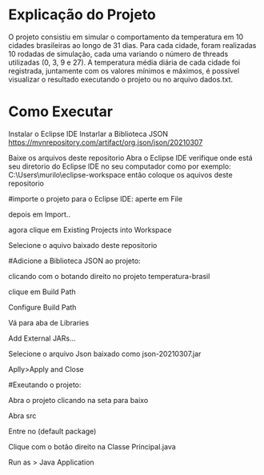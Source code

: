 # Explicação do Projeto 


O projeto consistiu em simular o comportamento da temperatura em 10 cidades brasileiras ao longo de 31 dias. Para cada cidade, foram realizadas 10 rodadas de simulação, cada uma variando o número de threads utilizadas (0, 3, 9 e 27). A temperatura média diária de cada cidade foi registrada, juntamente com os valores mínimos e máximos, é possivel visualizar o resultado executando o projeto ou no arquivo dados.txt.



# Como Executar

Instalar o Eclipse IDE
Instarlar a Biblioteca JSON https://mvnrepository.com/artifact/org.json/json/20210307

Baixe os arquivos deste repositorio 
Abra o Eclipse IDE
verifique onde está seu diretorio do Eclipse IDE no seu computador como por exemplo: C:\Users\murilo\eclipse-workspace então coloque os aquivos deste repositorio

#importe o projeto para o Eclipse IDE:
aperte em File 

depois em Import..

agora clique em Existing Projects into Workspace

Selecione o aquivo baixado deste repositorio


#Adicione a Biblioteca JSON ao projeto: 

clicando com o botando direito no projeto temperatura-brasil 

clique em Build Path

Configure Build Path

Vá para aba de Libraries

Add External JARs...

Selecione o arquivo Json baixado como json-20210307.jar

Aplly>Apply and Close

#Exeutando o projeto:

Abra o projeto clicando na seta para baixo 

Abra src

Entre no (default package)

Clique com o botão direito na Classe Principal.java

Run as > Java Application



